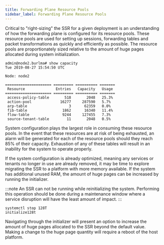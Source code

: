 ```yaml
---
title: Forwarding Plane Resource Pools
sidebar_label: Forwarding Plane Resource Pools
---
```


Critical to "right-sizing" the SSR for a given deployment is an understanding of how the forwarding plane is configured for its resource pools.  These resource pools are used for setting up sessions, forwarding tables and packet transformations as quickly and efficiently as possible.  The resource pools are proportionately sized relative to the amount of huge pages allocated during system initialization.

```
admin@node2.burlma# show capacity
Tue 2019-08-27 15:54:50 UTC

Node: node2

===================== ========= ========== =======
 Resource              Entries   Capacity   Usage
===================== ========= ========== =======
 access-policy-table       518       2048   25.3%
 action-pool             16277     287590   5.7%
 arp-table                   3      62359   0.0%
 fib-table                1862      16340   11.4%
 flow-table               9244     127455   7.3%
 source-tenant-table        11       2048   0.5%
```

System configuration plays the largest role in consuming these resource pools.  In the event that these resources are at risk of being exhausted, an alarm will be generated for each of the resource pools should they reach 85% of their capacity.  Exhaustion of any of these tables will result in an inability for the system to operate properly.

If the system configuration is already optimized, meaning any services or tenants no longer in use are already removed, it may be time to explore migrating the SSR to a platform with more memory available. If the system has additional unused RAM, the amount of huge pages can be increased by running the initializer.

:::note
An SSR can not be running while reinitializing the system. Performing this operation should be done during a maintenance window where a service disruption will have the least amount of impact.
:::

```
systemctl stop 128T
initialize128t
```

Navigating through the initializer will present an option to increase the amount of huge pages allocated to the SSR beyond the default value.  Making a change to the huge page quantity will require a reboot of the host platform.




